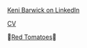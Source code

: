 [Keni Barwick on LinkedIn](https://www.linkedin.com/in/kenibarwick/)

[CV](Keni_Barwick_07795666588.docx)
 
🍅[Red Tomatoes](https://redtomatoes.club/)🍅
